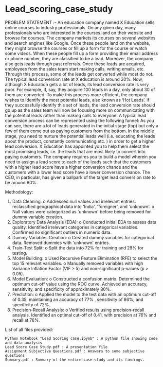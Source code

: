 # Lead_scoring_case_study

PROBLEM STATEMENT :-
An education company named X Education sells online courses to industry professionals. On any given day, many professionals who are interested in the courses land on their website and browse for courses. 
The company markets its courses on several websites and search engines like Google. Once these people land on the website, they might browse the courses or fill up a form for the course or watch some videos. When these people fill up a form providing their email address or phone number, they are classified to be a lead. Moreover, the company also gets leads through past referrals. Once these leads are acquired, employees from the sales team start making calls, writing emails, etc. Through this process, some of the leads get converted while most do not. The typical lead conversion rate at X education is around 30%. 
Now, although X Education gets a lot of leads, its lead conversion rate is very poor. For example, if, say, they acquire 100 leads in a day, only about 30 of them are converted. To make this process more efficient, the company wishes to identify the most potential leads, also known as ‘Hot Leads’. If they successfully identify this set of leads, the lead conversion rate should go up as the sales team will now be focusing more on communicating with the potential leads rather than making calls to everyone. A typical lead conversion process can be represented using the following funnel:
As you can see, there are a lot of leads generated in the initial stage (top) but only a few of them come out as paying customers from the bottom. In the middle stage, you need to nurture the potential leads well (i.e. educating the leads about the product, constantly communicating etc. ) in order to get a higher lead conversion.
X Education has appointed you to help them select the most promising leads, i.e. the leads that are most likely to convert into paying customers. The company requires you to build a model wherein you need to assign a lead score to each of the leads such that the customers with a higher lead score have a higher conversion chance and the customers with a lower lead score have a lower conversion chance. The CEO, in particular, has given a ballpark of the target lead conversion rate to be around 80%.

Methodology:
1. Data Cleaning:
o Addressed null values and irrelevant entries. reclassified
geographical data into 'India', 'foreigner', and 'unknown'.
o Null values were categorized as 'unknown' before being removed
for dummy variable creation.
2. Exploratory Data Analysis (EDA):
o Conducted initial EDA to assess data quality. Identified irrelevant
categories in categorical variables. Confirmed no significant
outliers in numeric data.
3. Dummy Variables Creation:
o Created dummy variables for categorical data. Removed dummies
with 'unknown' entries.
4. Train-Test Split:
o Split the data into 72% for training and 28% for testing.
5. Model Building:
o Used Recursive Feature Elimination (RFE) to select the top 15
relevant variables.
o Manually removed variables with high Variance Inflation Factor
(VIF > 5) and non-significant p-values (p > 0.05).
6. Model Evaluation:
o Constructed a confusion matrix. Determined the optimum cut-off
value using the ROC curve. Achieved an accuracy, sensitivity, and
specificity of approximately 80%.
7. Prediction:
o Applied the model to the test data with an optimum cut-off of 0.35,
maintaining an accuracy of 77% , sensitivity of 86%, and specificity
of 72%.
8. Precision-Recall Analysis:
o Verified results using precision-recall analysis. Identified an optimal
cut-off of 0.41, with precision at 76% and recall at 78%.


List of all files provided:

    Python Notebook "Lead Scoring case.ipynb" : A python file showing code and data analysis
    Lead Score Case Study.pdf : A presentation file
    Assignment Subjective Questions.pdf : Answers to some subjective questions
    Summary.pdf : Summary of the entire case study and its findings.
